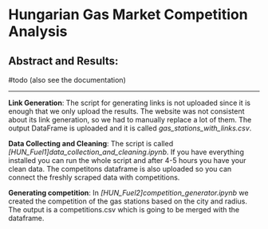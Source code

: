 # Hungarian Gas Market Competition Analysis

Abstract and Results:
---

#todo (also see the documentation)

---
**Link Generation**: The script for generating links is not uploaded since it is enough that we only upload the results. The website was not consistent about its link generation, so we had to manually replace a lot of them. The output DataFrame is uploaded and it is called *gas_stations_with_links.csv*.

**Data Collecting and Cleaning**: The script is called *[HUN_Fuel1]data_collection_and_cleaning.ipynb*. If you have everything installed you can run the whole script and after 4-5 hours you have your clean data. The competitons dataframe is also uploaded so you can connect the freshly scraped data with competitions.

**Generating competition**: In *[HUN_Fuel2]competition_generator.ipynb* we created the competition of the gas stations based on the city and radius. The output is a competitions.csv which is going to be merged with the dataframe.
